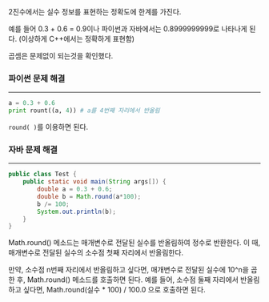 2진수에서는 실수 정보를 표현하는 정확도에 한계를 가진다.

예를 들어 0.3 + 0.6 = 0.9이나
파이썬과 자바에서는 0.8999999999로 나타나게 된다. (이상하게 C++에서는 정확하게 표현함)

곱셈은 문제없이 되는것을 확인했다.

### 파이썬 문제 해결
---
``` python
a = 0.3 + 0.6
print rount((a, 4)) # a를 4번째 자리에서 반올림
```
`round( )`를 이용하면 된다. 


### 자바 문제 해결
---
``` java
public class Test {
	public static void main(String args[]) {
		double a = 0.3 + 0.6;
		double b = Math.round(a*100);
		b /= 100;
		System.out.println(b);
	}
}
```


Math.round() 메소드는 매개변수로 전달된 실수를 반올림하여 정수로 반환한다. 이 때, 매개변수로 전달된 실수의 소수점 첫째 자리에서 반올림한다. 

만약, 소수점 n번째 자리에서 반올림하고 싶다면, 매개변수로 전달된 실수에 10^n을 곱한 후, Math.round() 메소드를 호출하면 된다. 예를 들어, 소수점 둘째 자리에서 반올림하고 싶다면, Math.round(실수 * 100) / 100.0 으로 호출하면 된다.